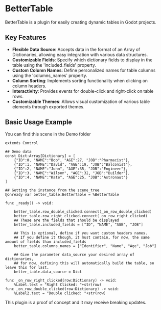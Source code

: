 # BetterTable

BetterTable is a plugin for easily creating dynamic tables in Godot projects.

## Key Features

- **Flexible Data Source**: Accepts data in the format of an Array of Dictionaries, allowing easy integration with various data structures.
- **Customizable Fields**: Specify which dictionary fields to display in the table using the 'included_fields' property.
- **Custom Column Names**: Define personalized names for table columns using the 'columns_names' property.
- **Column Sorting**: Implements sorting functionality when clicking on column headers.
- **Interactivity**: Provides events for double-click and right-click on table rows.
- **Customizable Themes**: Allows visual customization of various table elements through exported themes.

## Basic Usage Example

You can find this scene in the Demo folder

```gdscript
extends Control

## Demo data
const Dict:Array[Dictionary] = [
	{"ID":0, "NAME":"Bob", "AGE":27, "JOB":"Pharmacist"},
	{"ID":1, "NAME":"David", "AGE":19, "JOB":"Balconist"},
	{"ID":2, "NAME":"John", "AGE":35, "JOB":"Engineer"},
	{"ID":3, "NAME":"Wilson", "AGE":32, "JOB":"Builder"},
	{"ID":4, "NAME":"Kate", "AGE":25, "JOB":"Astronaut"}
]

## Getting the instance from the scene_tree
@onready var better_table:BetterTable = %BetterTable

func _ready() -> void:

	better_table.row_double_clicked.connect(_on_row_double_clicked)
	better_table.row_right_clicked.connect(_on_row_right_clicked)
	## These are the fields that should be displayed
	better_table.included_fields = ["ID", "NAME", "AGE", "JOB"]

	## This is optional, define if you want custom headers names.
	## If you define it though, it must contain, for now, the same amount of fields than included_fields
	better_table.columns_names = ["Identifier", "Name", "Age", "Job"]

	## Give the parameter data_source your desired array of dictionaries,
	## for now, defining this will automatically build the table, so leave this for last.
	better_table.data_source = Dict

func _on_row_right_clicked(row:Dictionary) -> void:
	%Label.text = "Right Clicked: "+str(row)
func _on_row_double_clicked(row:Dictionary) -> void:
	%Label2.text = "Double clicked: "+str(row)
```

This plugin is a proof of concept and it may receive breaking updates.
